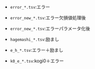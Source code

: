 - ```error_*.tsv```:エラー
- ```error_new_*.tsv```:エラー欠損値処理後
- ```error_new_*.tsv```:エラーパラメータ化後

- ```hagemashi_*.tsv```:励まし

- ```e_h_*.tsv```:エラー＋励まし
- ```k0_e_*.tsv```:kogi0＋エラー
